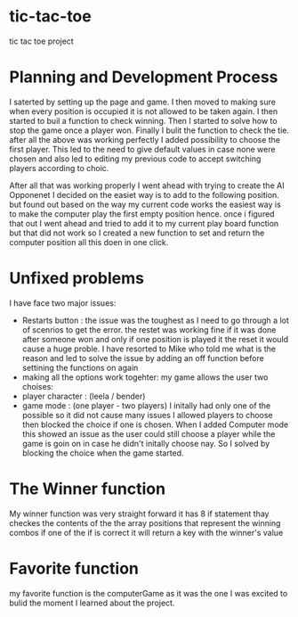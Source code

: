 # tic-tac-toe
tic tac toe project

# Planning and Development Process

I saterted by setting up the page and game. I then moved to making sure when every position is occupied it is not allowed to be taken again. I then started to buil a function to check winning. Then I started to solve how to stop the game once a player won. Finally I bulit the function to check the tie.
after all the above was working perfectly I added possibility to choose the first player. This led to the need to give default values in case none were chosen and also led to editing my previous code to accept switching players according to choic.

After all that was working properly I went ahead with trying to create the AI Opponenet
I decided on the easiet way is to add to the following position. but found out based on the way my current code works the easiest way is to make the computer play the first empty position hence. once i figured that out I went ahead and tried to add it to my current play board function but that did not work so I created a new function to set and return the computer position all this doen in one click.

# Unfixed problems

I have face two major issues:
- Restarts button : the issue was the toughest as I need to go through a lot of scenrios to get the error. the restet was working fine if it was done after someone won and only if one position is played it the reset it would cause a huge proble. I have resorted to Mike who told me what is the reason and led to solve the issue by adding an off function before settining the functions on again
- making all the options work togehter: 
my game allows the user two choises:
- player character : (leela / bender)
- game mode : (one player - two players)
I initally had only one of the possible so it did not cause many issues I allowed players to choose then blocked the choice if one is chosen. When I added Computer mode this showed an issue as the user could still choose a player while the game is goin on in case he didn't initally choose nay. So I solved by blocking the choice when the game started.

# The Winner function

My winner function was very straight forward it has 8 if statement thay checkes the contents of the the array positions that represent the winning combos if one of the if is correct it will return a key with the winner's value

# Favorite function

my favorite function is the computerGame as it was the one I was excited to bulid the moment I learned about the project.
